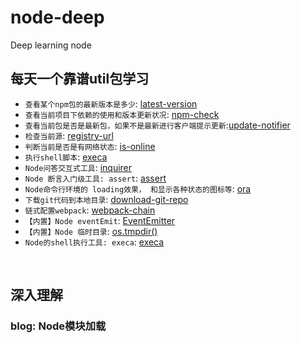 # node-deep
Deep learning node

## 每天一个靠谱util包学习
- `查看某个npm包的最新版本是多少`: [latest-version](https://www.npmjs.com/package/latest-version)    
- `查看当前项目下依赖的使用和版本更新状况`: [npm-check](https://www.npmjs.com/package/npm-check)    
- `查看当前包是否是最新包，如果不是最新进行客户端提示更新`:[update-notifier](https://zxljack.com/2019/03/update-notifier/)     
- `检查当前源`: [registry-url](https://www.npmjs.com/package/registry-url)
- `判断当前是否是有网络状态`: [is-online](https://www.npmjs.com/package/is-online)
- `执行shell脚本`: [execa](https://www.npmjs.com/package/execa)
- `Node问答交互式工具`: [inquirer](https://github.com/sboudrias/Inquirer.js)
- `Node 断言入门级工具: assert`: [assert](https://juejin.im/post/5c8c7312e51d456af6294a8e)
- `Node命令行环境的 loading效果， 和显示各种状态的图标等`: [ora](https://github.com/sindresorhus/ora)
- `下载git代码到本地目录`: [download-git-repo](https://www.npmjs.com/package/download-git-repo)
-  `链式配置webpack`: [webpack-chain](https://github.com/neutrinojs/webpack-chain)
- `【内置】Node eventEmit`: [EventEmitter](https://juejin.im/post/5b0189fe51882567161ad8ef)
- `【内置】Node 临时目录`: [os.tmpdir()](http://nodejs.cn/api/os/os_tmpdir.html)
- `Node的shell执行工具: execa`: [execa](https://github.com/sindresorhus/execa#readme)

</br>

## 深入理解
### blog: Node模块加载
